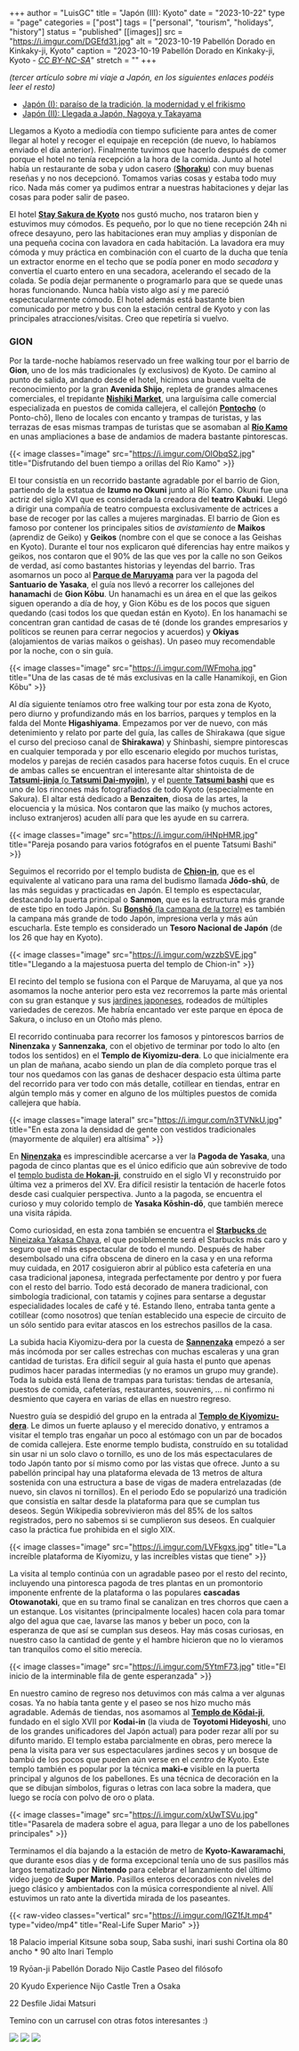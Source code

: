 +++
author = "LuisGC"
title = "Japón (III): Kyoto"
date = "2023-10-22"
type = "page"
categories = ["post"]
tags = ["personal", "tourism", "holidays", "history"]
status = "published"
[[images]]
  src = "https://i.imgur.com/DGEfd31.jpg"
  alt = "2023-10-19 Pabellón Dorado en Kinkaky-ji, Kyoto"
  caption = "2023-10-19 Pabellón Dorado en Kinkaky-ji, Kyoto - <a href='http://creativecommons.org/licenses/by-nc-sa/3.0/'><i>CC BY-NC-SA</i></a>"
  stretch = ""
+++

_(tercer artículo sobre mi viaje a Japón, en los siguientes enlaces podéis leer el resto)_
* [Japón (I): paraíso de la tradición, la modernidad y el frikismo](/blog/2023/10/japon-1-paraiso-tradicion-modernidad-frikismo/)
* [Japón (II): Llegada a Japón, Nagoya y Takayama](/blog/2023/10/japon-2-nagoya-takayama/)


Llegamos a Kyoto a mediodía con tiempo suficiente para antes de comer llegar al hotel y recoger el equipaje en recepción (de nuevo, lo habíamos enviado el día anterior). Finalmente tuvimos que hacerlo después de comer porque el hotel no tenía recepción a la hora de la comida. Junto al hotel había un restaurante de soba y udon casero ([**Shoraku**](https://maps.app.goo.gl/Pi6ZCDxM2KCnoaGX9)) con muy buenas reseñas y no nos decepcionó. Tomamos varias cosas y estaba todo muy rico. Nada más comer ya pudimos entrar a nuestras habitaciones y dejar las cosas para poder salir de paseo.

El hotel [**Stay Sakura de Kyoto**](https://maps.app.goo.gl/QJRuuhgRq8GNqnM7A) nos gustó mucho, nos trataron bien y estuvimos muy cómodos. Es pequeño, por lo que no tiene recepción 24h ni ofrece desayuno, pero las habitaciones eran muy amplias y disponían de una pequeña cocina con lavadora en cada habitación. La lavadora era muy cómoda y muy práctica en combinación con el cuarto de la ducha que tenía un extractor enorme en el techo que se podía poner en modo _secadora_ y convertía el cuarto entero en una secadora, acelerando el secado de la colada. Se podía dejar permanente o programarlo para que se quede unas horas funcionando. Nunca había visto algo así y me pareció espectacularmente cómodo. El hotel además está bastante bien comunicado por metro y bus con la estación central de Kyoto y con las principales atracciones/visitas. Creo que repetiría si vuelvo.

### GION

Por la tarde-noche habíamos reservado un free walking tour por el barrio de **Gion**, uno de los más tradicionales (y exclusivos) de Kyoto. De camino al punto de salida, andando desde el hotel, hicimos una buena vuelta de reconocimiento por la gran **Avenida Shijo**, repleta de grandes almacenes comerciales, el trepidante [**Nishiki Market**](https://maps.app.goo.gl/ioycS1SM2u47t25p8), una larguísima calle comercial especializada en puestos de comida callejera, el callejón [**Pontocho**](https://maps.app.goo.gl/TQR9SXPzFhsdPRqw6) (o Ponto-chō), lleno de locales con encanto y trampas de turistas, y las terrazas de esas mismas trampas de turistas que se asomaban al [**Río Kamo**](https://maps.app.goo.gl/krPfD5zVHvHxrwMo9) en unas ampliaciones a base de andamios de madera bastante pintorescas.

{{< image classes="image" src="https://i.imgur.com/OlObqS2.jpg" title="Disfrutando del buen tiempo a orillas del Río Kamo" >}}

El tour consistía en un recorrido bastante agradable por el barrio de Gion, partiendo de la estatua de **Izumo no Okuni** junto al Río Kamo. Okuni fue una actriz del siglo XVI que es considerada la creadora del **teatro Kabuki**. Llegó a dirigir una compañía de teatro compuesta exclusivamente de actrices a base de recoger por las calles a mujeres marginadas. El barrio de Gion es famoso por contener los principales sitios de _avistamiento_ de **Maikos** (aprendiz de Geiko) y **Geikos** (nombre con el que se conoce a las Geishas en Kyoto). Durante el tour nos explicaron qué diferencias hay entre maikos y geikos, nos contaron que el 90% de las que ves por la calle no son Geikos de verdad, así como bastantes historias y leyendas del barrio. Tras asomarnos un poco al [**Parque de Maruyama**](https://maps.app.goo.gl/PSYiRUxBrX5rz4oG6) para ver la pagoda del **Santuario de Yasaka**, el guía nos llevó a recorrer los callejones del **hanamachi** de **Gion Kōbu**. Un hanamachi es un área en el que las geikos siguen operando a día de hoy, y Gion Kōbu es de los pocos que siguen quedando (casi todos los que quedan están en Kyoto). En los hanamachi se concentran gran cantidad de casas de té (donde los grandes empresarios y políticos se reunen para cerrar negocios y acuerdos) y **Okiyas** (alojamientos de varias maikos o geishas). Un paseo muy recomendable por la noche, con o sin guía.

{{< image classes="image" src="https://i.imgur.com/lWFmoha.jpg" title="Una de las casas de té más exclusivas en la calle Hanamikoji, en Gion Kōbu" >}}

Al día siguiente teníamos otro free walking tour por esta zona de Kyoto, pero diurno y profundizando más en los barrios, parques y templos en la falda del Monte **Higashiyama**. Empezamos por ver de nuevo, con más detenimiento y relato por parte del guía, las calles de Shirakawa (que sigue el curso del precioso canal de **Shirakawa**) y Shinbashi, siempre pintorescas en cualquier temporada y por ello escenario elegido por muchos turistas, modelos y parejas de recién casados para hacerse fotos cuquis. En el cruce de ambas calles se encuentran el interesante altar shintoista de de [**Tatsumi-jinja** (o **Tatsumi Dai-myojin**)](https://maps.app.goo.gl/saL6ri7obMboFJny5), y el [puente **Tatsumi bashi**](https://maps.app.goo.gl/jCKoCXPUxqrHouwn9) que es uno de los rincones más fotografiados de todo Kyoto (especialmente en Sakura). El altar está dedicado a **Benzaiten**, diosa de las artes, la elocuencia y la música. Nos contaron que las maiko (y muchos actores, incluso extranjeros) acuden allí para que les ayude en su carrera.

{{< image classes="image" src="https://i.imgur.com/iHNpHMR.jpg" title="Pareja posando para varios fotógrafos en el puente Tatsumi Bashi" >}}

Seguimos el recorrido por el templo budista de [**Chion-in**](https://maps.app.goo.gl/tVFc9RP9z32DTFH29), que es el equivalente al vaticano para una rama del budismo llamada **Jōdo-shū**, de las más seguidas y practicadas en Japón. El templo es espectacular, destacando la puerta principal o **Sanmon**, que es la estructura más grande de este tipo en todo Japón. Su [**Bonshō** (la campana de la torre)](https://maps.app.goo.gl/BYnXG2pseBdLhsXw8) es también la campana más grande de todo Japón, impresiona verla y más aún escucharla. Este templo es considerado un **Tesoro Nacional de Japón** (de los 26 que hay en Kyoto).

{{< image classes="image" src="https://i.imgur.com/wzzbSVE.jpg" title="Llegando a la majestuosa puerta del templo de Chion-in" >}}

El recinto del templo se fusiona con el Parque de Maruyama, al que ya nos asomamos la noche anterior pero esta vez recorremos la parte más oriental con su gran estanque y sus [jardines japoneses](https://maps.app.goo.gl/impiQ6d8DLwcWStJ7), rodeados de múltiples variedades de cerezos. Me habría encantado ver este parque en época de Sakura, o incluso en un Otoño más pleno.

El recorrido continuaba para recorrer los famosos y pintorescos barrios de **Ninenzaka** y **Sannenzaka**, con el objetivo de terminar por todo lo alto (en todos los sentidos) en el **Templo de Kiyomizu-dera**. Lo que inicialmente era un plan de mañana, acabo siendo un plan de día completo porque tras el tour nos quedamos con las ganas de deshacer despacio esta última parte del recorrido para ver todo con más detalle, cotillear en tiendas, entrar en algún templo más y comer en alguno de los múltiples puestos de comida callejera que había.

{{< image classes="image lateral" src="https://i.imgur.com/n3TVNkU.jpg" title="En esta zona la densidad de gente con vestidos tradicionales (mayormente de alquiler) era altísima" >}}

En [**Ninenzaka**](https://maps.app.goo.gl/vuAFAJAR9RToWYyY7) es imprescindible acercarse a ver la **Pagoda de Yasaka**, una pagoda de cinco plantas que es el único edificio que aún sobrevive de todo el [templo budista de **Hokan-ji**](https://maps.app.goo.gl/dkvE7zTYgX8LeYLf6), construido en el siglo VI y reconstruido por última vez a primeros del XV. Era difícil resistir la tentación de hacerle fotos desde casi cualquier perspectiva. Junto a la pagoda, se encuentra el curioso y muy colorido templo de **Yasaka Kōshin-dō**, que también merece una visita rápida.

Como curiosidad, en esta zona también se encuentra el [**Starbucks** de Nineizaka Yakasa Chaya](https://maps.app.goo.gl/J1jVC3JGs8i2XSVY9), el que posiblemente será el Starbucks más caro y seguro que el más espectacular de todo el mundo. Después de haber desembolsado una cifra obscena de dinero en la casa y en una reforma muy cuidada, en 2017 cosiguieron abrir al público esta cafetería en una casa tradicional japonesa, integrada perfectamente por dentro y por fuera con el resto del barrio. Todo está decorado de manera tradicional, con simbología tradicional, con tatamis y cojines para sentarse a degustar especialidades locales de café y té. Estando lleno, entraba tanta gente a cotillear (como nosotros) que tenían establecido una especie de circuito de un sólo sentido para evitar atascos en los estrechos pasillos de la casa.

La subida hacia Kiyomizu-dera por la cuesta de [**Sannenzaka**](https://maps.app.goo.gl/AZSxFjWeDCDD8WrH6) empezó a ser más incómoda por ser calles estrechas con muchas escaleras y una gran cantidad de turistas. Era difícil seguir al guía hasta el punto que apenas pudimos hacer paradas intermedias (y no eramos un grupo muy grande). Toda la subida está llena de trampas para turistas: tiendas de artesanía, puestos de comida, cafeterías, restaurantes, souvenirs, ... ni confirmo ni desmiento que cayera en varias de ellas en nuestro regreso.

Nuestro guía se despidió del grupo en la entrada al [**Templo de Kiyomizu-dera**](https://maps.app.goo.gl/ukgBYTSfY99ziBhB9). Le dimos un fuerte aplauso y el merecido donativo, y entramos a visitar el templo tras engañar un poco al estómago con un par de bocados de comida callejera. Este enorme templo budista, construído en su totalidad sin usar ni un solo clavo o tornillo, es uno de los más espectaculares de todo Japón tanto por sí mismo como por las vistas que ofrece. Junto a su pabellón principal hay una plataforma elevada de 13 metros de altura sostenida con una estructura a base de vigas de madera entrelazadas (de nuevo, sin clavos ni tornillos). En el periodo Edo se popularizó una tradición que consistía en saltar desde la plataforma para que se cumplan tus deseos. Según Wikipedia sobrevivieron más del 85% de los saltos registrados, pero no sabemos si se cumplieron sus deseos. En cualquier caso la práctica fue prohibida en el siglo XIX.

{{< image classes="image" src="https://i.imgur.com/LVFkgxs.jpg" title="La increíble plataforma de Kiyomizu, y las increíbles vistas que tiene" >}}

La visita al templo continúa con un agradable paseo por el resto del recinto, incluyendo una pintoresca pagoda de tres plantas en un promontorio imponente enfrente de la plataforma o las populares **cascadas Otowanotaki**, que en su tramo final se canalizan en tres chorros que caen a un estanque. Los visitantes (principalmente locales) hacen cola para tomar algo del agua que cae, lavarse las manos y beber un poco, con la esperanza de que así se cumplan sus deseos. Hay más cosas curiosas, en nuestro caso la cantidad de gente y el hambre hicieron que no lo vieramos tan tranquilos como el sitio merecía.

{{< image classes="image" src="https://i.imgur.com/5YtmF73.jpg" title="El inicio de la interminable fila de gente esperanzada" >}}

En nuestro camino de regreso nos detuvimos con más calma a ver algunas cosas. Ya no había tanta gente y el paseo se nos hizo mucho más agradable. Además de tiendas, nos asomamos al [**Templo de Kōdai-ji**](https://maps.app.goo.gl/9pg2GADPgpJvmkDN9), fundado en el siglo XVII por **Kodai-in** (la viuda de **Toyotomi Hideyoshi**, uno de los grandes unificadores del Japón actual) para poder rezar allí por su difunto marido. El templo estaba parcialmente en obras, pero merece la pena la visita para ver sus espectaculares jardines secos y un bosque de bambú de los pocos que pueden aún verse en el _centro_ de Kyoto. Este templo también es popular por la técnica **maki-e** visible en la puerta principal y algunos de los pabellones. Es una técnica de decoración en la que se dibujan símbolos, figuras o letras con laca sobre la madera, que luego se rocía con polvo de oro o plata.

{{< image classes="image" src="https://i.imgur.com/xUwTSVu.jpg" title="Pasarela de madera sobre el agua, para llegar a uno de los pabellones principales" >}}

Terminamos el día bajando a la estación de metro de **Kyoto-Kawaramachi**, que durante esos días y de forma excepcional tenía uno de sus pasillos más largos tematizado por **Nintendo** para celebrar el lanzamiento del último video juego de **Super Mario**. Pasillos enteros decorados con niveles del juego clásico y ambientados con la música correspondiente al nivel. Allí estuvimos un rato ante la divertida mirada de los paseantes.

{{< raw-video classes="vertical" src="https://i.imgur.com/IGZ1fJt.mp4" type="video/mp4" title="Real-Life Super Mario" >}} 

18
Palacio imperial
Kitsune soba soup, Saba sushi, inari sushi
Cortina ola 80 ancho * 90 alto
Inari Templo 

19
Ryōan-ji 
Pabellón Dorado
Nijo Castle 
Paseo del filósofo

20
Kyudo Experience
Nijo Castle
Tren a Osaka

22
Desfile Jidai Matsuri

Temino con un carrusel con otras fotos interesantes :)

<div class="slider-container">  
  <img src="https://i.imgur.com/5YtmF73.jpg" class="slider-item" />
  <img src="https://i.imgur.com/LVFkgxs.jpg" class="slider-item" />
  <img src="https://i.imgur.com/iHNpHMR.jpg" class="slider-item" />
</div>  
